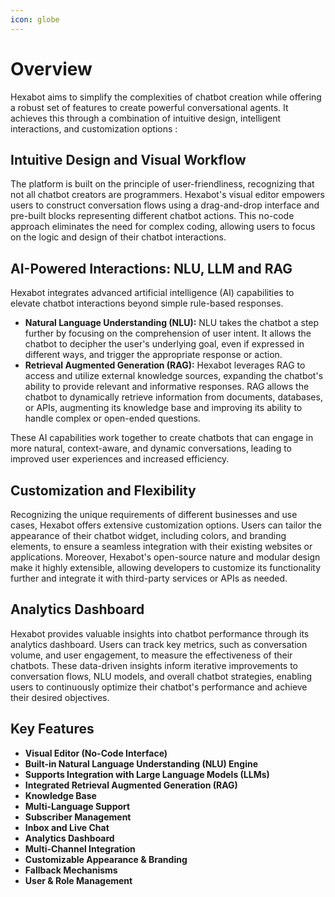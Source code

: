```yaml
---
icon: globe
---
```


# Overview

Hexabot aims to simplify the complexities of chatbot creation while offering a robust set of features to create powerful conversational agents. It achieves this through a combination of intuitive design, intelligent interactions, and customization options :

## **Intuitive Design and Visual Workflow**

The platform is built on the principle of user-friendliness, recognizing that not all chatbot creators are programmers. Hexabot's visual editor empowers users to construct conversation flows using a drag-and-drop interface and pre-built blocks representing different chatbot actions. This no-code approach eliminates the need for complex coding, allowing users to focus on the logic and design of their chatbot interactions.

## **AI-Powered Interactions: NLU, LLM and RAG**

Hexabot integrates advanced artificial intelligence (AI) capabilities to elevate chatbot interactions beyond simple rule-based responses.

* **Natural Language Understanding (NLU):** NLU takes the chatbot a step further by focusing on the comprehension of user intent. It allows the chatbot to decipher the user's underlying goal, even if expressed in different ways, and trigger the appropriate response or action.
* **Retrieval Augmented Generation (RAG):** Hexabot leverages RAG to access and utilize external knowledge sources, expanding the chatbot's ability to provide relevant and informative responses. RAG allows the chatbot to dynamically retrieve information from documents, databases, or APIs, augmenting its knowledge base and improving its ability to handle complex or open-ended questions.

These AI capabilities work together to create chatbots that can engage in more natural, context-aware, and dynamic conversations, leading to improved user experiences and increased efficiency.

## **Customization and Flexibility**

Recognizing the unique requirements of different businesses and use cases, Hexabot offers extensive customization options. Users can tailor the appearance of their chatbot widget, including colors, and branding elements, to ensure a seamless integration with their existing websites or applications. Moreover, Hexabot's open-source nature and modular design make it highly extensible, allowing developers to customize its functionality further and integrate it with third-party services or APIs as needed.

## **Analytics Dashboard**

Hexabot provides valuable insights into chatbot performance through its analytics dashboard. Users can track key metrics, such as conversation volume, and user engagement, to measure the effectiveness of their chatbots. These data-driven insights inform iterative improvements to conversation flows, NLU models, and overall chatbot strategies, enabling users to continuously optimize their chatbot's performance and achieve their desired objectives.

## Key Features

* **Visual Editor (No-Code Interface)**
* **Built-in Natural Language Understanding (NLU) Engine**
* **Supports Integration with Large Language Models (LLMs)**
* **Integrated Retrieval Augmented Generation (RAG)**
* **Knowledge Base**
* **Multi-Language Support**
* **Subscriber Management**
* **Inbox and Live Chat**
* **Analytics Dashboard**
* **Multi-Channel Integration**
* **Customizable Appearance & Branding**
* **Fallback Mechanisms**
* **User & Role Management**
